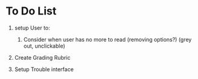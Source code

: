 # To Do List
1. setup User to:
    1. Consider when user has no more to read (removing options?) (grey out, unclickable)

4. Create Grading Rubric
5. Setup Trouble interface